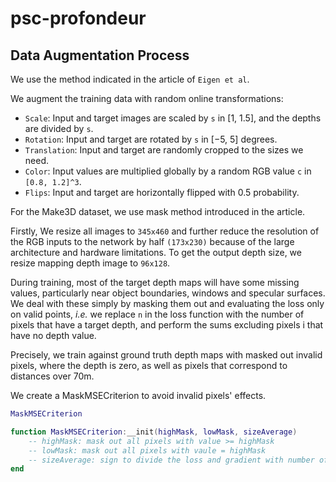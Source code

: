 # psc-profondeur

## Data Augmentation Process
We use the method indicated in the article of `Eigen et al`. 

We augment the training data with random online transformations: 

- `Scale`: Input and target images are scaled by `s` in [1, 1.5], and 
the depths are divided by `s`. 
- `Rotation`: Input and target are rotated by `s` in [−5, 5] degrees. 
- `Translation`: Input and target are randomly cropped to the sizes we 
need. 
- `Color`: Input values are multiplied globally by a random RGB value 
`c` in `[0.8, 1.2]^3`. 
- `Flips`: Input and target are horizontally flipped with 0.5 probability. 

For the Make3D dataset, we use mask method introduced in the article.

Firstly, We resize all images to `345x460` and further reduce the resolution of
the RGB inputs to the network by half `(173x230)` because of the large 
architecture and hardware limitations. To get the output depth size, we resize 
mapping depth image to `96x128`.

During training, most of the target depth maps will have some missing 
values, particularly near object boundaries, windows and specular 
surfaces. We deal with these simply by masking them out and evaluating 
the loss only on valid points, *i.e.* we replace `n` in the loss function with the 
number of pixels that have a target depth, and perform the sums
excluding pixels i that have no depth value.

Precisely, we train against ground truth depth maps with masked out 
invalid pixels, where the depth is zero, as well as pixels that 
correspond to distances over 70m.

We create a MaskMSECriterion to avoid invalid pixels' effects. 
```lua
MaskMSECriterion

function MaskMSECriterion:__init(highMask, lowMask, sizeAverage)
    -- highMask: mask out all pixels with value >= highMask
    -- lowMask: mask out all pixels with vaule = highMask
    -- sizeAverage: sign to divide the loss and gradient with number of valid pixels
end

```
